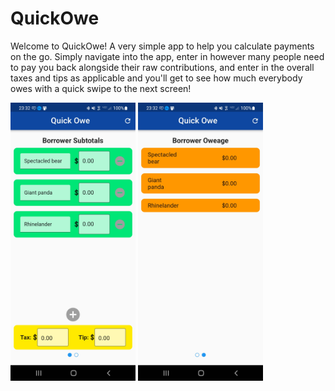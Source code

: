 # QuickOwe

Welcome to QuickOwe! A very simple app to help you calculate payments on the go. Simply navigate into the app, enter in however many people need to pay you back alongside their raw contributions, and enter in the overall taxes and tips as applicable and you'll get to see how much everybody owes with a quick swipe to the next screen!

<img src="subtotal.jpg" alt="drawing" width="200"/> <img src="owe.jpg" alt="drawing" width="200"/>
